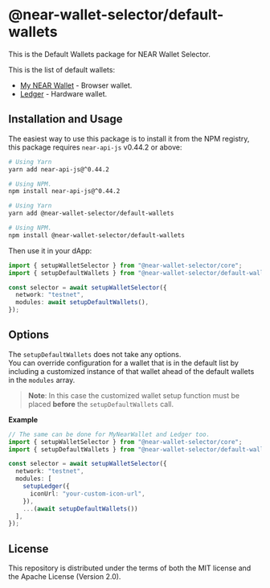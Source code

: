 # @near-wallet-selector/default-wallets

This is the Default Wallets package for NEAR Wallet Selector.

This is the list of default wallets:

- [My NEAR Wallet](https://www.npmjs.com/package/@near-wallet-selector/my-near-wallet) - Browser wallet.
- [Ledger](https://www.npmjs.com/package/@near-wallet-selector/ledger) - Hardware wallet.


## Installation and Usage

The easiest way to use this package is to install it from the NPM registry, this package requires `near-api-js` v0.44.2 or above:

```bash
# Using Yarn
yarn add near-api-js@^0.44.2

# Using NPM.
npm install near-api-js@^0.44.2
```
```bash
# Using Yarn
yarn add @near-wallet-selector/default-wallets

# Using NPM.
npm install @near-wallet-selector/default-wallets
```

Then use it in your dApp:

```ts
import { setupWalletSelector } from "@near-wallet-selector/core";
import { setupDefaultWallets } from "@near-wallet-selector/default-wallets";

const selector = await setupWalletSelector({
  network: "testnet",
  modules: await setupDefaultWallets(),
});
```


## Options

The `setupDefaultWallets` does not take any options. </br>
You can override configuration for a wallet that is in the default list by including a customized instance of that wallet ahead of the default wallets in the `modules` array.

>**Note**: In this case the customized wallet setup function must be placed **before** the `setupDefaultWallets` call.

**Example**

```ts
// The same can be done for MyNearWallet and Ledger too.
import { setupWalletSelector } from "@near-wallet-selector/core";
import { setupDefaultWallets } from "@near-wallet-selector/default-wallets";

const selector = await setupWalletSelector({
  network: "testnet",
  modules: [
    setupLedger({
      iconUrl: "your-custom-icon-url",
    }),
    ...(await setupDefaultWallets())
  ],
});
```

## License

This repository is distributed under the terms of both the MIT license and the Apache License (Version 2.0).
